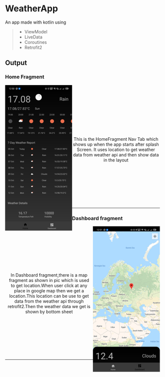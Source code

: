 # WeatherApp
An app made with kotlin using 
>- ViewModel
>- LiveData
>- Coroutines
>- Retrofit2

## Output


### Home Fragment

<img align="left" src="https://raw.githubusercontent.com/Mohit0233/WeatherApp/master/Output/Home.jpg" width="218px">

<div align="center">
<br>
          <br>
          <br>
          <br>
          <br>
          <br>
          <br>
          <br>
          <br>
    <p align="center">
        This is the HomeFragment Nav Tab which shows up when the app starts after splash<br>
         Screen. It uses location to get weather data from weather api and then show data<br>
          in the layout<br>      
    </p>
    <br>
    <br>
    <br>
    <br>
    <br>
    <br>
    <br>
</div>

---

### Dashboard fragment

<img align="right" src="https://raw.githubusercontent.com/Mohit0233/WeatherApp/master/Output/Dashboard.jpg" width="218px">

<div align="center">
<br>
    <br>
    <br>
    <br>
    <br>
    <br>
    <br>
    <br>
    <p align="center">
        In Dashboard fragment,there is a map fragment as shown in pic which is used<br>
        to get location.When user click at any place in google map then we get a <br>
        location.This location can be use to get data from the weather api through<br>
         retrofit2.Then the weather data we get is shown by bottom sheet<br>
    </p>
    <br>
    <br>
    <br>
    <br>
    <br>
    <br>
    <br>
</div>

---
